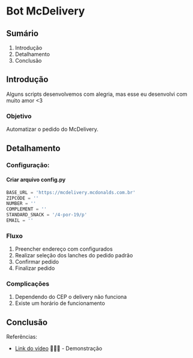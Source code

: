 # Bot McDelivery

## Sumário

1. Introdução
2. Detalhamento
3. Conclusão

## Introdução

Alguns scripts desenvolvemos com alegria, mas esse eu desenvolvi com muito amor <3

### Objetivo

Automatizar o pedido do McDelivery.


## Detalhamento

### Configuração:

#### Criar arquivo config.py
```python
BASE_URL = 'https://mcdelivery.mcdonalds.com.br'
ZIPCODE = ''
NUMBER = ''
COMPLEMENT = ''
STANDARD_SNACK = '/4-por-19/p'
EMAIL = ''

```

### Fluxo

1. Preencher endereço com configurados
2. Realizar seleção dos lanches do pedido padrão
3. Confirmar pedido
4. Finalizar pedido

### Complicações

1. Dependendo do CEP o delivery não funciona
2. Existe um horário de funcionamento


## Conclusão

Referências:
- [Link do vídeo](https://drive.google.com/file/d/1jrTffwnK3zqLmESwHgCyMbV4aLwBOpnB/view?usp=sharing) 👨🏼‍🏫 - Demonstração